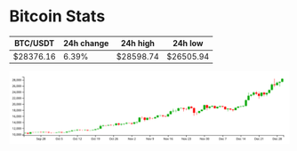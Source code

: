 # Bitcoin Stats

BTC/USDT|24h change|24h high|24h low|
|---|---|---|---|
|$28376.16|6.39%|$28598.74|$26505.94|

<img src="./chart.svg">
